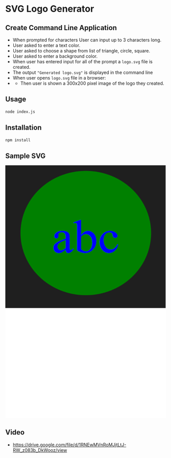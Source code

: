 # SVG Logo Generator

## Create Command Line Application

- When prompted for characters User can input up to 3 characters long.
- User asked to enter a text color.
- User asked to choose a shape from list of triangle, circle, square.
- User asked to enter a background color.
- When user has entered input for all of the prompt a `logo.svg` file is created.
- The output `"Generated logo.svg"` is displayed in the command line
- When user opens `logo.svg` file in a browser:
- - Then user is shown a 300x200 pixel image of the logo they created.

## Usage

```bash
node index.js
```

## Installation

```bash
npm install
```
## Sample SVG

![Preview SVG](./Images/sample-svg.png)

## Video

- https://drive.google.com/file/d/1RNEwMVnRoMJjtLtJ-RW_z083b_DkWooz/view
